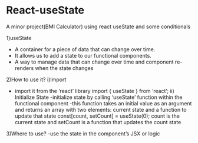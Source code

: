 # React-useState
A minor project(BMI Calculator) using react useState and some conditionals


1)useState
- A container for a piece of data that can change over time.
- It allows us to add a state to our functional components.
- A way to manage data that can change over time and component re-renders when the state changes
  
2)How to use it?
i)Import
- import it from the ‘react’ library
  import { useState } from ‘react’;
ii) Initialize State
-initialize state by calling ‘useState’ function within the functional component
-this function takes an initial value as an argument and returns an array with two elements: current state and a function to update that state
const[count, setCount] = useState(0);
count is the current state and setCount is a function that updates the count state

3)Where to use?
-use the state in the component’s JSX or logic


